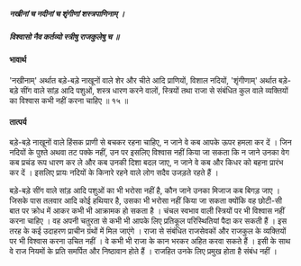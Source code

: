 ##### नखीनां च नदीनां च शृंगीणां शस्त्रपाणिनाम् ।
##### विश्वासो नैव कर्तव्यो स्त्रीषु राजकुलेषु च ॥

#### भावार्थ

'नखीनाम्' अर्थात बड़े-बड़े नाखूनों वाले शेर और चीते आदि प्राणियों, विशाल नदियों, 'शृंगीणाम्' अर्थात बड़े-बड़े सींग वाले सांड़ आदि पशुओं, शस्त्र धारण करने वालों, स्त्रियों तथा राजा से संबंधित कुल वाले व्यक्तियों का विश्वास कभी नहीं करना चाहिए ॥ १५ ॥

#### तात्पर्य

बड़े-बड़े नाखूनों वाले हिंसक प्राणी से बचकर रहना चाहिए, न जाने वे कब आपके ऊपर हमला कर दें । जिन नदियों के पुश्ते अथवा तट पक्के नहीं, उन पर इसलिए विश्वास नहीं किया जा सकता कि न जाने उनका वेग कब प्रचंड रूप धारण कर ले और कब उनकी दिशा बदल जाए, न जाने वे कब और किधर को बहना प्रारंभ कर दें । इसलिए प्रायः नदियों के किनारे रहने वाले लोग सदैव उजड़ते रहते हैं ।

बड़े-बड़े सींग वाले सांड़ आदि पशुओं का भी भरोसा नहीं है, कौन जाने उनका मिजाज कब बिगड़ जाए । जिसके पास तलवार आदि कोई हथियार है, उसका भी भरोसा नहीं किया जा सकता क्योंकि वह छोटी-सी बात पर क्रोध में आकर कभी भी आक्रामक हो सकता है । चंचल स्वभाव वाली स्त्रियों पर भी विश्वास नहीं करना चाहिए । वह अपनी चतुरता से कभी भी आपके लिए प्रतिकूल परिस्थितियां पैदा कर सकती हैं । इस तरह के कई उदाहरण प्राचीन ग्रंथों में मिल जाएंगे । राजा से संबंधित राजसेवकों और राजकुल के व्यक्तियों पर भी विश्वास करना उचित नहीं । वे कभी भी राजा के कान भरकर अहित करवा सकते हैं । इसी के साथ वे राज नियमों के प्रति समर्पित और निष्ठावान होते हैं । राजहित उनके लिए प्रमुख होता है संबंध नहीं ।